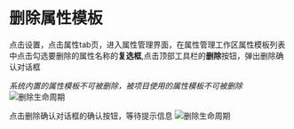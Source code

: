 # 删除属性模板
点击设置，点击属性tab页，进入属性管理界面，在属性管理工作区属性模板列表中点击勾选要删除的属性名称的**复选框**,点击顶部工具栏的**删除**按钮，弹出删除确认对话框

*系统内置的属性模板不可被删除，被项目使用的属性模板不可被删除*
![删除生命周期](/pic/setup/deleteattribute/deleteattribute1.jpg)

点击删除确认对话框的确认按钮，等待提示信息
![删除生命周期](/pic/setup/deleteattribute/deleteattribute2.jpg)
